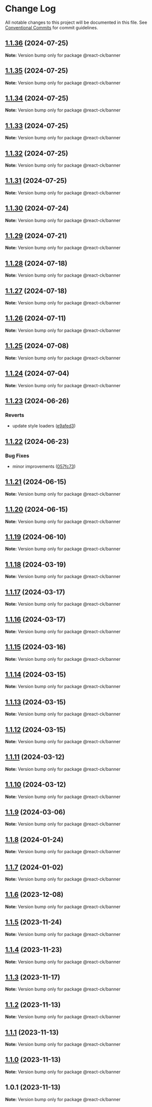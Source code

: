 # Change Log

All notable changes to this project will be documented in this file.
See [Conventional Commits](https://conventionalcommits.org) for commit guidelines.

## [1.1.36](https://github.com/abelflopes/react-ck/compare/@react-ck/banner@1.1.35...@react-ck/banner@1.1.36) (2024-07-25)

**Note:** Version bump only for package @react-ck/banner





## [1.1.35](https://github.com/abelflopes/react-ck/compare/@react-ck/banner@1.1.34...@react-ck/banner@1.1.35) (2024-07-25)

**Note:** Version bump only for package @react-ck/banner





## [1.1.34](https://github.com/abelflopes/react-ck/compare/@react-ck/banner@1.1.33...@react-ck/banner@1.1.34) (2024-07-25)

**Note:** Version bump only for package @react-ck/banner





## [1.1.33](https://github.com/abelflopes/react-ck/compare/@react-ck/banner@1.1.32...@react-ck/banner@1.1.33) (2024-07-25)

**Note:** Version bump only for package @react-ck/banner





## [1.1.32](https://github.com/abelflopes/react-ck/compare/@react-ck/banner@1.1.31...@react-ck/banner@1.1.32) (2024-07-25)

**Note:** Version bump only for package @react-ck/banner





## [1.1.31](https://github.com/abelflopes/react-ck/compare/@react-ck/banner@1.1.30...@react-ck/banner@1.1.31) (2024-07-25)

**Note:** Version bump only for package @react-ck/banner





## [1.1.30](https://github.com/abelflopes/react-ck/compare/@react-ck/banner@1.1.29...@react-ck/banner@1.1.30) (2024-07-24)

**Note:** Version bump only for package @react-ck/banner





## [1.1.29](https://github.com/abelflopes/react-ck/compare/@react-ck/banner@1.1.28...@react-ck/banner@1.1.29) (2024-07-21)

**Note:** Version bump only for package @react-ck/banner





## [1.1.28](https://github.com/abelflopes/react-ck/compare/@react-ck/banner@1.1.27...@react-ck/banner@1.1.28) (2024-07-18)

**Note:** Version bump only for package @react-ck/banner





## [1.1.27](https://github.com/abelflopes/react-ck/compare/@react-ck/banner@1.1.26...@react-ck/banner@1.1.27) (2024-07-18)

**Note:** Version bump only for package @react-ck/banner





## [1.1.26](https://github.com/abelflopes/react-ck/compare/@react-ck/banner@1.1.25...@react-ck/banner@1.1.26) (2024-07-11)

**Note:** Version bump only for package @react-ck/banner





## [1.1.25](https://github.com/abelflopes/react-ck/compare/@react-ck/banner@1.1.24...@react-ck/banner@1.1.25) (2024-07-08)

**Note:** Version bump only for package @react-ck/banner





## [1.1.24](https://github.com/abelflopes/react-ck/compare/@react-ck/banner@1.1.23...@react-ck/banner@1.1.24) (2024-07-04)

**Note:** Version bump only for package @react-ck/banner





## [1.1.23](https://github.com/abelflopes/react-ck/compare/@react-ck/banner@1.1.22...@react-ck/banner@1.1.23) (2024-06-26)


### Reverts

* update style loaders ([e9afed3](https://github.com/abelflopes/react-ck/commit/e9afed309e7893e95b4b02cceb7e9636670740b8))



## [1.1.22](https://github.com/abelflopes/react-ck/compare/@react-ck/banner@1.1.21...@react-ck/banner@1.1.22) (2024-06-23)


### Bug Fixes

* minor improvements ([057fc73](https://github.com/abelflopes/react-ck/commit/057fc73a40b858d25f8e3e60cea7d4ec9fe021ed))



## [1.1.21](https://github.com/abelflopes/react-ck/compare/@react-ck/banner@1.1.20...@react-ck/banner@1.1.21) (2024-06-15)

**Note:** Version bump only for package @react-ck/banner





## [1.1.20](https://github.com/abelflopes/react-ck/compare/@react-ck/banner@1.1.19...@react-ck/banner@1.1.20) (2024-06-15)

**Note:** Version bump only for package @react-ck/banner





## [1.1.19](https://github.com/abelflopes/react-ck/compare/@react-ck/banner@1.1.18...@react-ck/banner@1.1.19) (2024-06-10)

**Note:** Version bump only for package @react-ck/banner





## [1.1.18](https://github.com/abelflopes/react-ck/compare/@react-ck/banner@1.1.17...@react-ck/banner@1.1.18) (2024-03-19)

**Note:** Version bump only for package @react-ck/banner





## [1.1.17](https://github.com/abelflopes/react-ck/compare/@react-ck/banner@1.1.16...@react-ck/banner@1.1.17) (2024-03-17)

**Note:** Version bump only for package @react-ck/banner





## [1.1.16](https://github.com/abelflopes/react-ck/compare/@react-ck/banner@1.1.15...@react-ck/banner@1.1.16) (2024-03-17)

**Note:** Version bump only for package @react-ck/banner





## [1.1.15](https://github.com/abelflopes/react-ck/compare/@react-ck/banner@1.1.14...@react-ck/banner@1.1.15) (2024-03-16)

**Note:** Version bump only for package @react-ck/banner





## [1.1.14](https://github.com/abelflopes/react-ck/compare/@react-ck/banner@1.1.13...@react-ck/banner@1.1.14) (2024-03-15)

**Note:** Version bump only for package @react-ck/banner





## [1.1.13](https://github.com/abelflopes/react-ck/compare/@react-ck/banner@1.1.12...@react-ck/banner@1.1.13) (2024-03-15)

**Note:** Version bump only for package @react-ck/banner





## [1.1.12](https://github.com/abelflopes/react-ck/compare/@react-ck/banner@1.1.11...@react-ck/banner@1.1.12) (2024-03-15)

**Note:** Version bump only for package @react-ck/banner





## [1.1.11](https://github.com/abelflopes/react-ck/compare/@react-ck/banner@1.1.10...@react-ck/banner@1.1.11) (2024-03-12)

**Note:** Version bump only for package @react-ck/banner





## [1.1.10](https://github.com/abelflopes/react-ck/compare/@react-ck/banner@1.1.9...@react-ck/banner@1.1.10) (2024-03-12)

**Note:** Version bump only for package @react-ck/banner





## [1.1.9](https://github.com/abelflopes/react-ck/compare/@react-ck/banner@1.1.8...@react-ck/banner@1.1.9) (2024-03-06)

**Note:** Version bump only for package @react-ck/banner





## [1.1.8](https://github.com/abelflopes/react-ck/compare/@react-ck/banner@1.1.7...@react-ck/banner@1.1.8) (2024-01-24)

**Note:** Version bump only for package @react-ck/banner





## [1.1.7](https://github.com/abelflopes/react-ck/compare/@react-ck/banner@1.1.6...@react-ck/banner@1.1.7) (2024-01-02)

**Note:** Version bump only for package @react-ck/banner





## [1.1.6](https://github.com/abelflopes/react-ck/compare/@react-ck/banner@1.1.5...@react-ck/banner@1.1.6) (2023-12-08)

**Note:** Version bump only for package @react-ck/banner





## [1.1.5](https://github.com/abelflopes/react-ck/compare/@react-ck/banner@1.1.4...@react-ck/banner@1.1.5) (2023-11-24)

**Note:** Version bump only for package @react-ck/banner





## [1.1.4](https://github.com/abelflopes/react-ck/compare/@react-ck/banner@1.1.3...@react-ck/banner@1.1.4) (2023-11-23)

**Note:** Version bump only for package @react-ck/banner





## [1.1.3](https://github.com/abelflopes/react-ck/compare/@react-ck/banner@1.1.2...@react-ck/banner@1.1.3) (2023-11-17)

**Note:** Version bump only for package @react-ck/banner





## [1.1.2](https://github.com/abelflopes/react-ck/compare/@react-ck/banner@1.1.1...@react-ck/banner@1.1.2) (2023-11-13)

**Note:** Version bump only for package @react-ck/banner





## [1.1.1](https://github.com/abelflopes/react-ck/compare/@react-ck/banner@1.1.0...@react-ck/banner@1.1.1) (2023-11-13)

**Note:** Version bump only for package @react-ck/banner





## [1.1.0](https://github.com/abelflopes/react-ck/compare/@react-ck/banner@1.0.1...@react-ck/banner@1.1.0) (2023-11-13)

**Note:** Version bump only for package @react-ck/banner





## 1.0.1 (2023-11-13)

**Note:** Version bump only for package @react-ck/banner

